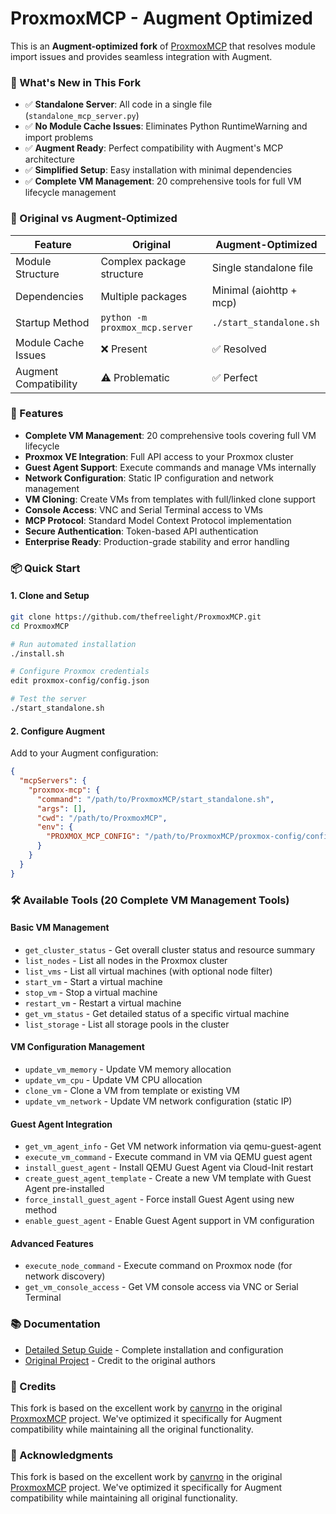 # ProxmoxMCP - Augment Optimized

This is an **Augment-optimized fork** of [ProxmoxMCP](https://github.com/canvrno/ProxmoxMCP) that resolves module import issues and provides seamless integration with Augment.

### 🚀 What's New in This Fork

- ✅ **Standalone Server**: All code in a single file (`standalone_mcp_server.py`)
- ✅ **No Module Cache Issues**: Eliminates Python RuntimeWarning and import problems
- ✅ **Augment Ready**: Perfect compatibility with Augment's MCP architecture
- ✅ **Simplified Setup**: Easy installation with minimal dependencies
- ✅ **Complete VM Management**: 20 comprehensive tools for full VM lifecycle management

### 🔄 Original vs Augment-Optimized

| Feature | Original | Augment-Optimized |
|---------|----------|-------------------|
| Module Structure | Complex package structure | Single standalone file |
| Dependencies | Multiple packages | Minimal (aiohttp + mcp) |
| Startup Method | `python -m proxmox_mcp.server` | `./start_standalone.sh` |
| Module Cache Issues | ❌ Present | ✅ Resolved |
| Augment Compatibility | ⚠️ Problematic | ✅ Perfect |

### 🎯 Features

- **Complete VM Management**: 20 comprehensive tools covering full VM lifecycle
- **Proxmox VE Integration**: Full API access to your Proxmox cluster
- **Guest Agent Support**: Execute commands and manage VMs internally
- **Network Configuration**: Static IP configuration and network management
- **VM Cloning**: Create VMs from templates with full/linked clone support
- **Console Access**: VNC and Serial Terminal access to VMs
- **MCP Protocol**: Standard Model Context Protocol implementation
- **Secure Authentication**: Token-based API authentication
- **Enterprise Ready**: Production-grade stability and error handling

### 📦 Quick Start

#### 1. Clone and Setup
```bash
git clone https://github.com/thefreelight/ProxmoxMCP.git
cd ProxmoxMCP

# Run automated installation
./install.sh

# Configure Proxmox credentials
edit proxmox-config/config.json

# Test the server
./start_standalone.sh
```

#### 2. Configure Augment
Add to your Augment configuration:
```json
{
  "mcpServers": {
    "proxmox-mcp": {
      "command": "/path/to/ProxmoxMCP/start_standalone.sh",
      "args": [],
      "cwd": "/path/to/ProxmoxMCP",
      "env": {
        "PROXMOX_MCP_CONFIG": "/path/to/ProxmoxMCP/proxmox-config/config.json"
      }
    }
  }
}
```

### 🛠️ Available Tools (20 Complete VM Management Tools)

#### Basic VM Management
- `get_cluster_status` - Get overall cluster status and resource summary
- `list_nodes` - List all nodes in the Proxmox cluster
- `list_vms` - List all virtual machines (with optional node filter)
- `start_vm` - Start a virtual machine
- `stop_vm` - Stop a virtual machine
- `restart_vm` - Restart a virtual machine
- `get_vm_status` - Get detailed status of a specific virtual machine
- `list_storage` - List all storage pools in the cluster

#### VM Configuration Management
- `update_vm_memory` - Update VM memory allocation
- `update_vm_cpu` - Update VM CPU allocation
- `clone_vm` - Clone a VM from template or existing VM
- `update_vm_network` - Update VM network configuration (static IP)

#### Guest Agent Integration
- `get_vm_agent_info` - Get VM network information via qemu-guest-agent
- `execute_vm_command` - Execute command in VM via QEMU guest agent
- `install_guest_agent` - Install QEMU Guest Agent via Cloud-Init restart
- `create_guest_agent_template` - Create a new VM template with Guest Agent pre-installed
- `force_install_guest_agent` - Force install Guest Agent using new method
- `enable_guest_agent` - Enable Guest Agent support in VM configuration

#### Advanced Features
- `execute_node_command` - Execute command on Proxmox node (for network discovery)
- `get_vm_console_access` - Get VM console access via VNC or Serial Terminal

### 📚 Documentation

- [Detailed Setup Guide](AUGMENT_SETUP.md) - Complete installation and configuration
- [Original Project](https://github.com/canvrno/ProxmoxMCP) - Credit to the original authors

### 🙏 Credits

This fork is based on the excellent work by [canvrno](https://github.com/canvrno) in the original [ProxmoxMCP](https://github.com/canvrno/ProxmoxMCP) project. We've optimized it specifically for Augment compatibility while maintaining all the original functionality.

### 🙏 Acknowledgments

This fork is based on the excellent work by [canvrno](https://github.com/canvrno) in the original [ProxmoxMCP](https://github.com/canvrno/ProxmoxMCP) project. We've optimized it specifically for Augment compatibility while maintaining all original functionality.
